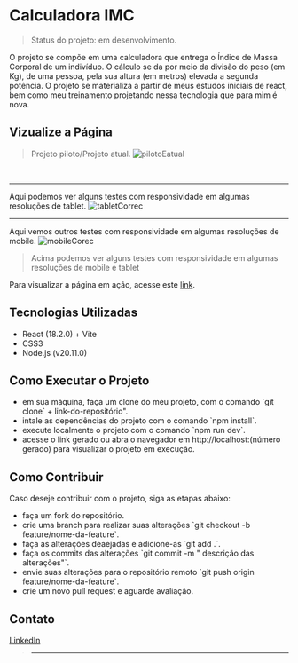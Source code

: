 <h1>Calculadora IMC</h1>

> Status do projeto: em desenvolvimento.

O projeto se compõe em uma calculadora que entrega o Índice de Massa Corporal de um indivíduo. O cálculo se da por meio da divisão do peso (em Kg), de uma pessoa, pela sua altura (em metros) elevada a segunda potência. O projeto se materializa a partir de meus estudos iniciais de react, bem como meu treinamento projetando nessa tecnologia que para mim é nova. 

## Vizualize a Página
> Projeto piloto/Projeto atual.
![pilotoEatual](https://github.com/Clarc-Vasconcelos/Calculadora-IMC/assets/129234188/4087ab26-ca95-4b35-996f-e1ce1b4153a1)
<br />

**** 
Aqui podemos ver alguns testes com responsividade em algumas resoluções de tablet.
![tabletCorrec](https://github.com/Clarc-Vasconcelos/Calculadora-IMC/assets/129234188/38386b64-a4ca-4343-a13a-7b7c667724ce)
**** 
Aqui vemos outros testes com responsividade em algumas resoluções de mobile.
![mobileCorec](https://github.com/Clarc-Vasconcelos/Calculadora-IMC/assets/129234188/ce9a07c8-37d5-48d7-afc3-1a9dc046b2e9)
 > Acima podemos ver alguns testes com responsividade em algumas resoluções de mobile e tablet
<p>Para visualizar a página em ação, acesse este <a href='https://calculadora-imc-beta-ten.vercel.app/' target='_blank'>link</a>.</p>

## Tecnologias Utilizadas
<ul>
<li>React (18.2.0) + Vite</li>
<li>CSS3</li>
<li>Node.js (v20.11.0)</li>
</ul>


## Como Executar o Projeto
<ul>
<li>em sua máquina, faça um clone do meu projeto, com o comando `git clone` + link-do-repositório".
</li>
<li>intale as dependências do projeto com o comando `npm install`.
</li>
<li>execute localmente o projeto com o comando `npm run dev`.
</li>
<li>acesse o link gerado ou abra o navegador em http://localhost:(número gerado) para visualizar o projeto em execução.
</li>
</ul>


## Como Contribuir
<p>Caso deseje contribuir com o projeto, siga as etapas abaixo:</p>
<ul>
<li>faça um fork do repositório.</li>
<li>crie uma branch para realizar suas alterações `git checkout -b feature/nome-da-feature`.
</li>
<li>faça as alterações deaejadas e adicione-as `git add .`.
</li>
<li>faça os commits das alterações `git commit -m " descrição das alterações"`.
</li>
<li>envie suas alterações para o repositório remoto `git push origin  feature/nome-da-feature`.
</li>
<li>crie um novo pull request e aguarde avaliação.
</li>
</ul>

## Contato
[LinkedIn](https://www.linkedin.com/in/clarc-vasconcelos-47535b116/)



> __________________________________________________________
